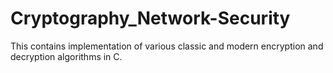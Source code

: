 # Cryptography_Network-Security
This contains implementation of various classic and modern encryption and decryption algorithms in C.

